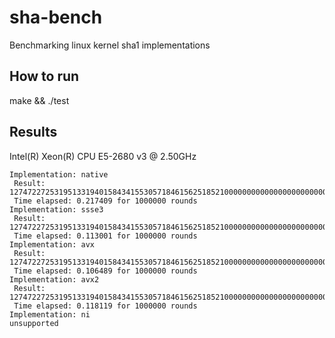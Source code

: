 # sha-bench
Benchmarking linux kernel sha1 implementations

How to run
----------

make && ./test

Results
-------

 Intel(R) Xeon(R) CPU E5-2680 v3 @ 2.50GHz

    Implementation: native
     Result: 127472272531951331940158434155305718461562518521000000000000000000000000000
     Time elapsed: 0.217409 for 1000000 rounds
    Implementation: ssse3
     Result: 127472272531951331940158434155305718461562518521000000000000000000000000000
     Time elapsed: 0.113001 for 1000000 rounds
    Implementation: avx
     Result: 127472272531951331940158434155305718461562518521000000000000000000000000000
     Time elapsed: 0.106489 for 1000000 rounds
    Implementation: avx2
     Result: 127472272531951331940158434155305718461562518521000000000000000000000000000
     Time elapsed: 0.118119 for 1000000 rounds
    Implementation: ni
    unsupported
